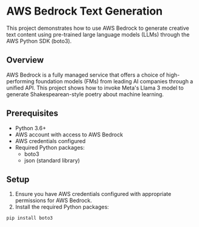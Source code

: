 # AWS Bedrock Text Generation

This project demonstrates how to use AWS Bedrock to generate creative text content using pre-trained large language models (LLMs) through the AWS Python SDK (boto3).

## Overview

AWS Bedrock is a fully managed service that offers a choice of high-performing foundation models (FMs) from leading AI companies through a unified API. This project shows how to invoke Meta's Llama 3 model to generate Shakespearean-style poetry about machine learning.

## Prerequisites

- Python 3.6+
- AWS account with access to AWS Bedrock
- AWS credentials configured
- Required Python packages:
  - boto3
  - json (standard library)

## Setup

1. Ensure you have AWS credentials configured with appropriate permissions for AWS Bedrock.
2. Install the required Python packages:

```bash
pip install boto3